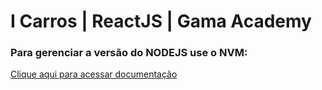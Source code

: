 # I Carros | ReactJS |  Gama Academy

### Para gerenciar a versão do NODEJS use o NVM:
[Clique aqui para acessar documentação](https://github.com/nvm-sh/nvm)


